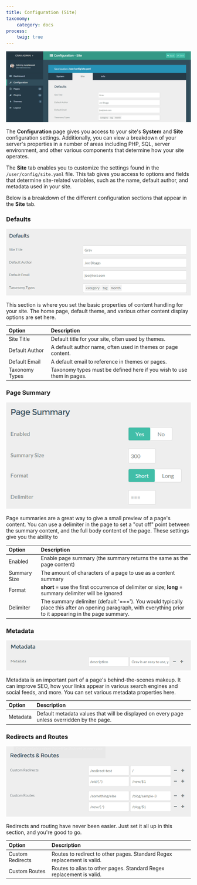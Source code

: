 ```yaml
---
title: Configuration (Site)
taxonomy:
    category: docs
process:
    twig: true
---
```


![Grav Admin Configuration](configuration_site.png)

The **Configuration** page gives you access to your site's **System** and **Site** configuration settings. Additionally, you can view a breakdown of your server's properties in a number of areas including PHP, SQL, server environment, and other various components that determine how your site operates.

The **Site** tab enables you to customize the settings found in the `/user/config/site.yaml` file. This tab gives you access to options and fields that determine site-related variables, such as the name, default author, and metadata used in your site.

Below is a breakdown of the different configuration sections that appear in the **Site** tab.

### Defaults

![Grav Admin Configuration](configuration_system_defaults.png)

This section is where you set the basic properties of content handling for your site. The home page, default theme, and various other content display options are set here.

| Option         | Description                                                           |
| :-----         | :-----                                                                |
| Site Title     | Default title for your site, often used by themes.                    |
| Default Author | A default author name, often used in themes or page content.          |
| Default Email  | A default email to reference in themes or pages.                      |
| Taxonomy Types | Taxonomy types must be defined here if you wish to use them in pages. |


### Page Summary

![Grav Admin Configuration](configuration_system_page.png)

Page summaries are a great way to give a small preview of a page's content. You can use a delimiter in the page to set a "cut off" point between the summary content, and the full body content of the page. These settings give you the ability to 


| Option       | Description                                                                                                                                                  |
| :-----       | :-----                                                                                                                                                       |
| Enabled      | Enable page summary (the summary returns the same as the page content)                                                                                       |
| Summary Size | The amount of characters of a page to use as a content summary                                                                                               |
| Format       | **short** = use the first occurrence of delimiter or size; **long** = summary delimiter will be ignored                                                      |
| Delimiter    | The summary delimiter (default '==='). You would typically place this after an opening paragraph, with everything prior to it appearing in the page summary. |

### Metadata

![Grav Admin Configuration](configuration_system_metadata.png)

Metadata is an important part of a page's behind-the-scenes makeup. It can improve SEO, how your links appear in various search engines and social feeds, and more. You can set various metadata properties here.

| Option   | Description                                                                                 |
| :-----   | :-----                                                                                      |
| Metadata | Default metadata values that will be displayed on every page unless overridden by the page. |

### Redirects and Routes

![Grav Admin Configuration](configuration_system_redirects.png)

Redirects and routing have never been easier. Just set it all up in this section, and you're good to go.

| Option           | Description                                                             |
| :-----           | :-----                                                                  |
| Custom Redirects | Routes to redirect to other pages. Standard Regex replacement is valid. |
| Custom Routes    | Routes to alias to other pages. Standard Regex replacement is valid.    |
